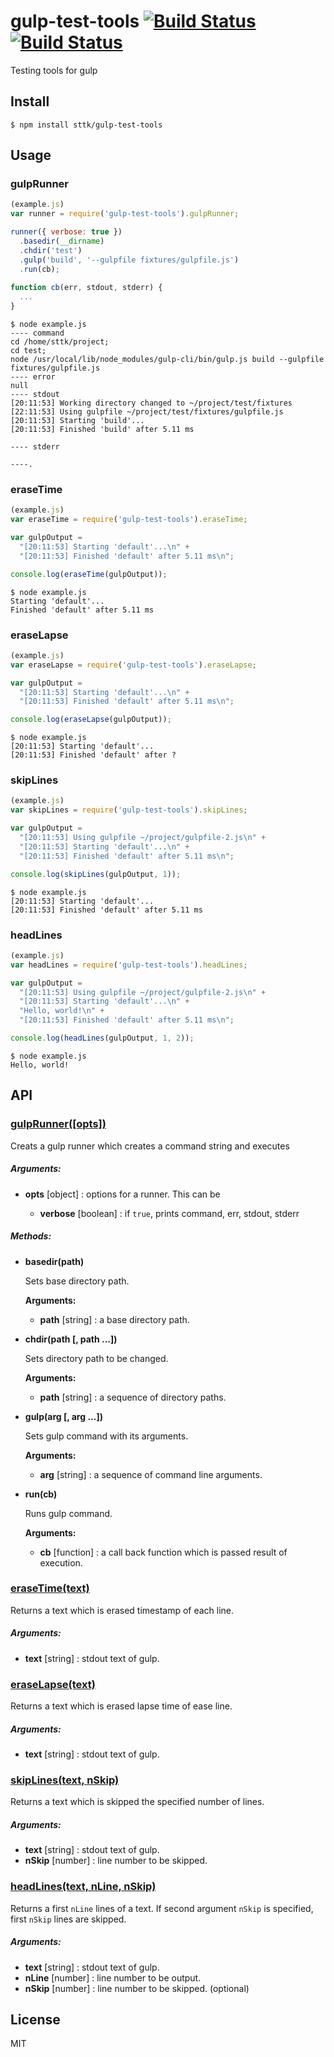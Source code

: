 gulp-test-tools [![Build Status][travis-img]][travis-url] [![Build Status][appveyor-img]][appveyor-url]
===============

Testing tools for gulp

[travis-img]: https://travis-ci.org/sttk/gulp-test-tools.svg?branch=master
[travis-url]: https://travis-ci.org/sttk/gulp-test-tools
[appveyor-img]: https://ci.appveyor.com/api/projects/status/github/sttk/gulp-test-tools?branch=master&svn=true
[appveyor-url]: https://ci.appveyor.com/project/sttk/gulp-test-tools

Install
-------

```
$ npm install sttk/gulp-test-tools
```

Usage
-----

### gulpRunner

```js
(example.js)
var runner = require('gulp-test-tools').gulpRunner;

runner({ verbose: true })
  .basedir(__dirname)
  .chdir('test')
  .gulp('build', '--gulpfile fixtures/gulpfile.js')
  .run(cb);
  
function cb(err, stdout, stderr) {
  ...
}
```

```
$ node example.js
---- command
cd /home/sttk/project;
cd test; 
node /usr/local/lib/node_modules/gulp-cli/bin/gulp.js build --gulpfile fixtures/gulpfile.js
---- error
null
---- stdout
[20:11:53] Working directory changed to ~/project/test/fixtures
[22:11:53] Using gulpfile ~/project/test/fixtures/gulpfile.js
[20:11:53] Starting 'build'...
[20:11:53] Finished 'build' after 5.11 ms

---- stderr

----.
```

### eraseTime

```js
(example.js)
var eraseTime = require('gulp-test-tools').eraseTime;

var gulpOutput = 
  "[20:11:53] Starting 'default'...\n" +
  "[20:11:53] Finished 'default' after 5.11 ms\n";

console.log(eraseTime(gulpOutput));
```

```
$ node example.js
Starting 'default'...
Finished 'default' after 5.11 ms

```

### eraseLapse

```js
(example.js)
var eraseLapse = require('gulp-test-tools').eraseLapse;

var gulpOutput = 
  "[20:11:53] Starting 'default'...\n" +
  "[20:11:53] Finished 'default' after 5.11 ms\n";

console.log(eraseLapse(gulpOutput));
```

```
$ node example.js
[20:11:53] Starting 'default'...
[20:11:53] Finished 'default' after ?
```

### skipLines

```js
(example.js)
var skipLines = require('gulp-test-tools').skipLines;

var gulpOutput = 
  "[20:11:53] Using gulpfile ~/project/gulpfile-2.js\n" +
  "[20:11:53] Starting 'default'...\n" +
  "[20:11:53] Finished 'default' after 5.11 ms\n";

console.log(skipLines(gulpOutput, 1));
```

```
$ node example.js
[20:11:53] Starting 'default'...
[20:11:53] Finished 'default' after 5.11 ms

```


### headLines

```js
(example.js)
var headLines = require('gulp-test-tools').headLines;

var gulpOutput = 
  "[20:11:53] Using gulpfile ~/project/gulpfile-2.js\n" +
  "[20:11:53] Starting 'default'...\n" +
  "Hello, world!\n" +
  "[20:11:53] Finished 'default' after 5.11 ms\n";

console.log(headLines(gulpOutput, 1, 2));
```

```
$ node example.js
Hello, world!

```

API
---

### <u>gulpRunner([opts])</u>

Creats a gulp runner which creates a command string and executes  

##### Arguments:

* **opts** [object] : options for a runner. This can be 

  - **verbose** [boolean] : if `true`, prints command, err, stdout, stderr

##### Methods:

* **basedir(path)**

  Sets base directory path.

  **Arguments:**
  
  - **path** [string] : a base directory path.

* **chdir(path [, path ...])**

  Sets directory path to be changed.

  **Arguments:**

  - **path** [string] : a sequence of directory paths.

* **gulp(arg [, arg ...])**

  Sets gulp command with its arguments.

  **Arguments:**
  
  - **arg** [string] : a sequence of command line arguments.

* **run(cb)**

  Runs gulp command.

  **Arguments:**

  - **cb** [function] : a call back function which is passed result of execution.

### <u>eraseTime(text)</u>

Returns a text which is erased timestamp of each line.

##### Arguments:

* **text** [string] : stdout text of gulp.

### <u>eraseLapse(text)</u>

Returns a text which is erased lapse time of ease line.

##### Arguments:

* **text** [string] : stdout text of gulp.

### <u>skipLines(text, nSkip)</u>

Returns a text which is skipped the specified number of lines.

##### Arguments:

* **text** [string] : stdout text of gulp.
* **nSkip** [number] : line number to be skipped.

### <u>headLines(text, nLine, nSkip)</u>

Returns a first `nLine` lines of a text. If second argument `nSkip` is specified, first `nSkip` lines are skipped.

##### Arguments:

* **text** [string] : stdout text of gulp.
* **nLine** [number] : line number to be output.
* **nSkip** [number] : line number to be skipped. (optional)

License
-------

MIT
